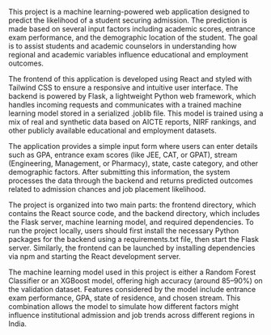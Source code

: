 This project is a machine learning-powered web application designed to predict the likelihood of a student securing admission. The prediction is made based on several input factors including academic scores, entrance exam performance, and the demographic location of the student. The goal is to assist students and academic counselors in understanding how regional and academic variables influence educational and employment outcomes.

The frontend of this application is developed using React and styled with Tailwind CSS to ensure a responsive and intuitive user interface. The backend is powered by Flask, a lightweight Python web framework, which handles incoming requests and communicates with a trained machine learning model stored in a serialized .joblib file. This model is trained using a mix of real and synthetic data based on AICTE reports, NIRF rankings, and other publicly available educational and employment datasets.

The application provides a simple input form where users can enter details such as GPA, entrance exam scores (like JEE, CAT, or GPAT), stream (Engineering, Management, or Pharmacy), state, caste category, and other demographic factors. After submitting this information, the system processes the data through the backend and returns predicted outcomes related to admission chances and job placement likelihood.

The project is organized into two main parts: the frontend directory, which contains the React source code, and the backend directory, which includes the Flask server, machine learning model, and required dependencies. To run the project locally, users should first install the necessary Python packages for the backend using a requirements.txt file, then start the Flask server. Similarly, the frontend can be launched by installing dependencies via npm and starting the React development server.

The machine learning model used in this project is either a Random Forest Classifier or an XGBoost model, offering high accuracy (around 85–90%) on the validation dataset. Features considered by the model include entrance exam performance, GPA, state of residence, and chosen stream. This combination allows the model to simulate how different factors might influence institutional admission and job trends across different regions in India.
